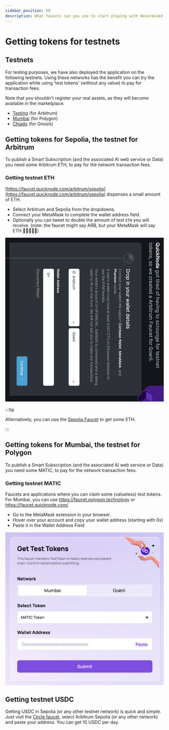 ```yaml
---
sidebar_position: 50
description: What faucets can you use to start playing with Nevermined environments
---
```


# Getting tokens for testnets

## Testnets

For testing purposes, we have also deployed the application on the following testnets. Using these networks has the benefit you can try the application while using 'test tokens' (without any value) to pay for transaction fees.

Note that you shouldn't register your real assets, as they will become available in the marketplace. 

- [Testing](https://testing.nevermined.app/) (for Arbitrum)
- [Mumbai](https://mumbai.nevermined.app) (for Polygon)
- [Chiado](https://chiado.nevermined.app) (for Gnosis)
  
## Getting tokens for Sepolia, the testnet for Arbitrum

To publish a Smart Subscription (and the associated AI web service or Data) you need some Arbitrum ETH, to pay for the network transaction fees.

### Getting testnet ETH

[https://faucet.quicknode.com/arbitrum/sepolia](https://faucet.quicknode.com/arbitrum/sepolia) dispenses a small amount of ETH.

- Select Arbitrum and Sepolia from the dropdowns.
- Connect your MetaMask to complete the wallet address field.
- Optionally you can tweet to double the amount of test `ETH` you will receive.
(note: the faucet might say ARB, but your MetaMask will say ETH 🤷‍♀️🤷🏼‍♂️)

<p align="center"><img src="/images/tutorials/50-Testnet-Goerli-ETH.png" /></p>

:::tip

Alternatively, you can use the [Sepolia Faucet](https://sepoliafaucet.com/) to get some ETH.

:::

## Getting tokens for Mumbai, the testnet for Polygon

To publish a Smart Subscription (and the associated AI web service or Data) you need some MATIC, to pay for the network transaction fees. 

### Getting testnet MATIC

Faucets are applications where you can claim some (valueless) test tokens. 
For Mumbai, you can use https://faucet.polygon.technology or https://faucet.quicknode.com/

- Go to the MetaMask extension in your browser.
- Hover over your account and copy your wallet address (starting with 0x)
- Paste it in the Wallet Address Field

<p align="center"><img src="/images/tutorials/50-Testnet-Mumbai-Matic.png" /></p>


## Getting testnet USDC 

Getting USDC in Sepolia (or any other testnet network) is quick and simple. Just visit the [Circle faucet](https://faucet.circle.com/), select Arbitrum Sepolia (or any other network) and paste your address. You can get 10 USDC per day. 
